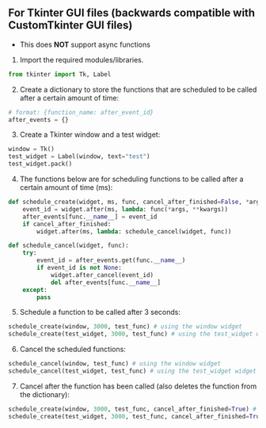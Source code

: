 ## For Tkinter GUI files (backwards compatible with CustomTkinter GUI files)
- This does **NOT** support async functions

1. Import the required modules/libraries.
```python
from tkinter import Tk, Label
```

2. Create a dictionary to store the functions that are scheduled to be called after a certain amount of time:
```python
# format: {function_name: after_event_id}
after_events = {}
```

3. Create a Tkinter window and a test widget:
```python
window = Tk()
test_widget = Label(window, text="test")
test_widget.pack()
```

4. The functions below are for scheduling functions to be called after a certain amount of time (ms):
```python
def schedule_create(widget, ms, func, cancel_after_finished=False, *args, **kwargs):
    event_id = widget.after(ms, lambda: func(*args, **kwargs))
    after_events[func.__name__] = event_id
    if cancel_after_finished:
        widget.after(ms, lambda: schedule_cancel(widget, func))

def schedule_cancel(widget, func):
    try:
        event_id = after_events.get(func.__name__)
        if event_id is not None:
            widget.after_cancel(event_id)
            del after_events[func.__name__]
    except: 
        pass
```

5. Schedule a function to be called after 3 seconds:
```python
schedule_create(window, 3000, test_func) # using the window widget
schedule_create(test_widget, 3000, test_func) # using the test_widget widget
```

6. Cancel the scheduled functions:
```python
schedule_cancel(window, test_func) # using the window widget
schedule_cancel(test_widget, test_func) # using the test_widget widget
```

7. Cancel after the function has been called (also deletes the function from the dictionary):
```python
schedule_create(window, 3000, test_func, cancel_after_finished=True) # using the window widget
schedule_create(test_widget, 3000, test_func, cancel_after_finished=True) # using the test_widget widget
```
